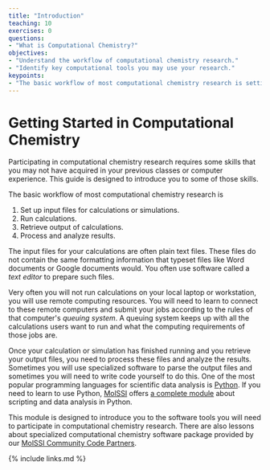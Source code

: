 ```yaml
---
title: "Introduction"
teaching: 10
exercises: 0
questions:
- "What is Computational Chemistry?"
objectives:
- "Understand the workflow of computational chemistry research."
- "Identify key computational tools you may use your research."
keypoints:
- "The basic workflow of most computational chemistry research is setting up input files for calculations or simulations, running those calculations, retrieving the output, and processing and analyzing the results."
---
```

# Getting Started in Computational Chemistry
Participating in computational chemistry research requires some skills that you may not have acquired in your previous classes or computer experience.  This guide is designed to introduce you to some of those skills.

The basic workflow of most computational chemistry research is
1. Set up input files for calculations or simulations.
2. Run calculations.
3. Retrieve output of calculations.
4. Process and analyze results.

The input files for your calculations are often plain text files.  These files do not contain the same formatting information that typeset files like Word documents or Google documents would.  You often use software called a *text editor* to prepare such files.  

Very often you will not run calculations on your local laptop or workstation, you will use remote computing resources.  You will need to learn to connect to these remote computers and submit your jobs according to the rules of that computer's *queuing system*.  A queuing system keeps up with all the calculations users want to run and what the computing requirements of those jobs are.  

Once your calculation or simulation has finished running and you retrieve your output files, you need to process these files and analyze the results.  Sometimes you will use specialized software to parse the output files and sometimes you will need to write code yourself to do this.  One of the most popular programming languages for scientific data analysis is [Python](https://www.python.org/).  If you need to learn to use Python, [MolSSI](https://molssi.org) offers [a complete module](https://molssi-education.github.io/undergrad_workshop/) about scripting and data analysis in Python.  

This module is designed to introduce you to the software tools you will need to participate in computational chemistry research.   There are also lessons about specialized computational chemistry software package provided by our [MolSSI Community Code Partners](https://molssi.org/molssi-community-code-partners/).

{% include links.md %}
